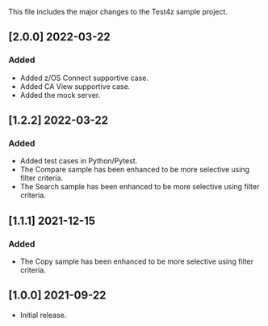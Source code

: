 This file includes the major changes to the Test4z sample project.
## [2.0.0] 2022-03-22
### Added
- Added z/OS Connect supportive case.
- Added CA View supportive case.
- Added the mock server.

## [1.2.2] 2022-03-22
### Added

- Added test cases in Python/Pytest.
- The Compare sample has been enhanced to be more selective using filter criteria.
- The Search sample has been enhanced to be more selective using filter criteria.

## [1.1.1] 2021-12-15

### Added

- The Copy sample has been enhanced to be more selective using filter criteria.

## [1.0.0] 2021-09-22

- Initial release.
